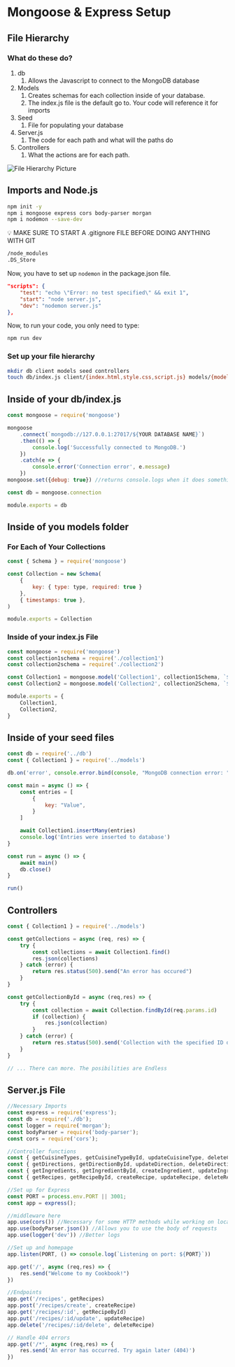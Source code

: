 # Mongoose & Express Setup

## File Hierarchy

### What do these do?

1. db
    1. Allows the Javascript to connect to the MongoDB database
2. Models
    1. Creates schemas for each collection inside of your database.
    2. The index.js file is the default go to. Your code will reference it for imports
3. Seed
    1. File for populating your database
4. Server.js
    1. The code for each path and what will the paths do
5. Controllers
    1. What the actions are for each path. 

![File Hierarchy Picture](./fileHierarchy.png)

## Imports and Node.js

```bash
npm init -y
npm i mongoose express cors body-parser morgan
npm i nodemon --save-dev
```

<aside>
💡 MAKE SURE TO START A .gitignore FILE BEFORE DOING ANYTHING WITH GIT

</aside>

```bash
/node_modules
.DS_Store
```

Now, you have to set up `nodemon` in the package.json file.

```json
"scripts": {
    "test": "echo \"Error: no test specified\" && exit 1",
    "start": "node server.js",
    "dev": "nodemon server.js"
},
```

Now, to run your code, you only need to type:

```bash
npm run dev
```

### Set up your file hierarchy

```bash
mkdir db client models seed controllers
touch db/index.js client/{index.html,style.css,script.js} models/{modelName,index}.js seed/{modelName}.js
```

## Inside of your db/index.js

```jsx
const mongoose = require('mongoose')

mongoose
    .connect(`mongodb://127.0.0.1:27017/${YOUR DATABASE NAME}`)
    .then(() => {
        console.log('Successfully connected to MongoDB.')
    })
    .catch(e => {
        console.error('Connection error', e.message)
    })
mongoose.set({debug: true}) //returns console.logs when it does something

const db = mongoose.connection

module.exports = db
```

## Inside of you models folder

### For Each of Your Collections

```jsx
const { Schema } = require('mongoose')

const Collection = new Schema(
    {
        key: { type: type, required: true }
    },
    { timestamps: true },
)

module.exports = Collection
```

### Inside of your index.js File

```jsx
const mongoose = require('mongoose')
const collection1schema = require('./collection1')
const collection2schema = require('./collection2')

const Collection1 = mongoose.model('Collection1', collection1Schema, `${CollectionName}`)
const Collection2 = mongoose.model('Collection2', collection2Schema, `${CollectionName}`)

module.exports = {
    Collection1,
    Collection2,
}
```

## Inside of your seed files

```jsx
const db = require('../db')
const { Collection1 } = require('../models')

db.on('error', console.error.bind(console, "MongoDB connection error: "))

const main = async () => {
    const entries = [
        {
            key: "Value",
        }
    ]

    await Collection1.insertMany(entries)
    console.log('Entries were inserted to database')
}

const run = async () => {
    await main()
    db.close()
}

run()
```

## Controllers

```jsx
const { Collection1 } = require('../models')

const getCollections = async (req, res) => {
    try {
        const collections = await Collection1.find()
        res.json(collections)
    } catch (error) {
        return res.status(500).send("An error has occured")
    }
}

const getCollectionById = async (req,res) => {
    try {
        const collection = await Collection.findById(req.params.id)
        if (collection) {
            res.json(collection)
        }
    } catch (error) {
        return res.status(500).send('Collection with the specified ID does not exists');
    }
}

// ... There can more. The posibilities are Endless
```

## Server.js File

```jsx
//Necessary Imports
const express = require('express');
const db = require('./db');
const logger = require('morgan');
const bodyParser = require('body-parser');
const cors = require('cors');

//Controller functions
const { getCuisineTypes, getCuisineTypeById, updateCuisineType, deleteCuisineType, createCuisineType } = require('./controllers/cuisineTypeController');
const { getDirections, getDirectionById, updateDirection, deleteDirection, createDirection } = require('./controllers/directionController');
const { getIngredients, getIngredientById, createIngredient, updateIngredient, deleteIngredient } = require('./controllers/ingredientController');
const { getRecipes, getRecipeById, createRecipe, updateRecipe, deleteRecipe } = require('./controllers/recipeController');

//Set up for Express
const PORT = process.env.PORT || 3001;
const app = express();

//middleware here
app.use(cors()) //Necessary for some HTTP methods while working on local network
app.use(bodyParser.json()) //Allows you to use the body of requests
app.use(logger('dev')) //Better logs

//Set up and homepage
app.listen(PORT, () => console.log(`Listening on port: ${PORT}`))

app.get('/', async (req,res) => {
    res.send("Welcome to my Cookbook!")
})

//Endpoints
app.get('/recipes', getRecipes)
app.post('/recipes/create', createRecipe)
app.get('/recipes/:id', getRecipeById)
app.put('/recipes/:id/update', updateRecipe)
app.delete('/recipes/:id/delete', deleteRecipe)

// Handle 404 errors
app.get('/*', async (req,res) => {
    res.send('An error has occurred. Try again later (404)')
})
```

